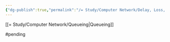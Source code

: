 ```yaml
---
{"dg-publish":true,"permalink":"/= Study/Computer Network/Delay, Loss, Throughput./","created":"2023-12-19T00:46:50.000+09:00","updated":"2025-01-14T15:33:44.000+09:00"}
---
```




[[= Study/Computer Network/Queueing\|Queueing]]

#pending 